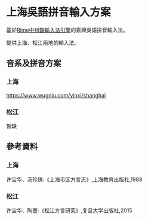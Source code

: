 # 上海吳語拼音輸入方案

基於[Rime中州韻輸入法引擎](https://rime.im/)的嘉興吳語拼音輸入法。

提供上海、松江兩地的輸入法。

## 音系及拼音方案

### 上海

https://www.wugniu.com/yinxi/shanghai

### 松江

暫缺

## 參考資料

### 上海

许宝华、汤珍珠:《上海市区方言志》,上海教育出版社,1988

### 松江

许宝华、陶寰:《松江方言研究》,复旦大学出版社,2015

